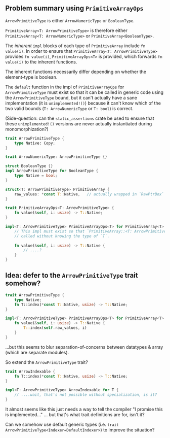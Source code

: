 ## Problem summary using `PrimitiveArrayOps`

`ArrowPrimitiveType` is either `ArrowNumericType` or `BooleanType`.

`PrimitiveArray<T: ArrowPrimitiveType>` is therefore either
`PrimitiveArray<T: ArrowNumericType>` or `PrimitiveArray<BooleanType>`.

The *inherent* `impl` blocks of each type of `PrimitiveArray` include `fn value(i)`. In order to
ensure that `PrimitiveArray<T: ArrowPrimitiveType>` provides `fn value(i)`,
`PrimitiveArrayOps<T>` is provided, which forwards `fn value(i)` to the inherent functions.

The inherent functions necessarily differ depending on whether the element-type is boolean.

The `default` function in the impl of `PrimitiveArrayOps` for `ArrowPrimitiveType` must exist
so that it can be called in generic code using the `ArrowPrimitiveType` bound, but it can't
actually have a sane implementation (it is `unimplemented!()`) because it can't know which
of the two valid bounds (`T: ArrowNumericType` or `T: bool`) is correct.

(Side-question: can the `static_assertions` crate be used to ensure that these
`unimplemented!()` versions are never actually instantiated during monomorphization?)

```rust
trait ArrowPrimitiveType {
    type Native: Copy;
}

trait ArrowNumericType: ArrowPrimitiveType {}

struct BooleanType {}
impl ArrowPrimitiveType for BooleanType {
    type Native = bool;
}

struct<T: ArrowPrimitiveType> PrimitiveArray {
    raw_values: *const T::Native,   // actually wrapped in `RawPtrBox`
}

trait PrimitiveArrayOps<T: ArrowPrimitiveType> {
    fn value(&self, i: usize) -> T::Native;
}

impl<T: ArrowPrimitiveType> PrimitiveArrayOps<T> for PrimitiveArray<T> {
    // This impl must exist so that `PrimitiveArray::<T: ArrowPrimitiveType>::value(i)` can be
    // called without knowing the type of `T`.
    
    fn value(&self, i: usize) -> T::Native {
        // ....?
    }
}
```

## Idea: defer to the `ArrowPrimitiveType` trait somehow?

```rust
trait ArrowPrimitiveType {
    type Native;
    fn T::index(*const T::Native, usize) -> T::Native;
}

impl<T: ArrowPrimitiveType> PrimitiveArrayOps<T> for PrimitiveArray<T> {
    fn value(&self, i: usize) -> T::Native {
        T::index(self.raw_values, i)
    }
}
```

...but this seems to blur separation-of-concerns between datatypes & array (which are separate
modules).

So extend the `ArrowPrimitiveType` trait?

```rust
trait ArrowIndexable {
    fn T::index(*const T::Native, usize) -> T::Native;
}

impl<T: ArrowPrimitiveType> ArrowIndexable for T {
    // ....wait, that's not possible without specialization, is it?
}
```

It almost seems like this just needs a way to tell the compiler "I promise this is
implemented..." ... but that's what trait definitions are for, isn't it?


Can we somehow use default generic types (i.e.
`trait ArrowPrimitiveType<Indexer=DefaultIndexer>`) to improve the situation?

